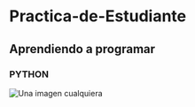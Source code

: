 # Practica-de-Estudiante

## Aprendiendo a programar

### **PYTHON**

![Una imagen cualquiera](https://www.python.org/static/community_logos/python-logo-master-v3-TM-flattened.png)
